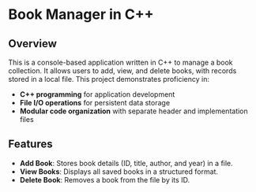 # Book Manager in C++

## Overview
This is a console-based application written in C++ to manage a book collection. It allows users to add, view, and delete books, with records stored in a local file. This project demonstrates proficiency in:

- **C++ programming** for application development
- **File I/O operations** for persistent data storage
- **Modular code organization** with separate header and implementation files

## Features
- **Add Book**: Stores book details (ID, title, author, and year) in a file.
- **View Books**: Displays all saved books in a structured format.
- **Delete Book**: Removes a book from the file by its ID.
